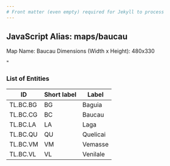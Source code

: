 ```yaml
---
# Front matter (even empty) required for Jekyll to process
---
```


## JavaScript Alias: maps/baucau

Map Name: Baucau
Dimensions (Width x Height): 480x330

"





### List of Entities

ID | Short label | Label
---|---|---|
TL.BC.BG|BG|Baguia
TL.BC.CG|BC|Baucau
TL.BC.LA|LA|Laga
TL.BC.QU|QU|Quelicai
TL.BC.VM|VM|Vemasse
TL.BC.VL|VL|Venilale